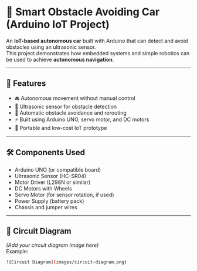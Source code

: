 # 🚗 Smart Obstacle Avoiding Car (Arduino IoT Project)

An **IoT-based autonomous car** built with Arduino that can detect and avoid obstacles using an ultrasonic sensor.  
This project demonstrates how embedded systems and simple robotics can be used to achieve **autonomous navigation**.

---

## 📌 Features
- 🚘 Autonomous movement without manual control  
- 📡 Ultrasonic sensor for obstacle detection  
- 🔄 Automatic obstacle avoidance and rerouting  
- ⚡ Built using Arduino UNO, servo motor, and DC motors  
- 🔋 Portable and low-cost IoT prototype  

---

## 🛠 Components Used
- Arduino UNO (or compatible board)  
- Ultrasonic Sensor (HC-SR04)  
- Motor Driver (L298N or similar)  
- DC Motors with Wheels  
- Servo Motor (for sensor rotation, if used)  
- Power Supply (battery pack)  
- Chassis and jumper wires  

---

## 🔧 Circuit Diagram
*(Add your circuit diagram image here)*  
Example:  

```bash
![Circuit Diagram](images/circuit-diagram.png)
